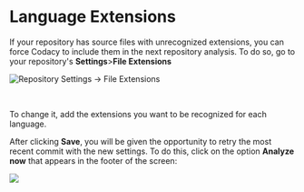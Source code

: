 # Language Extensions

If your repository has source files with unrecognized extensions, you
can force Codacy to include them in the next repository analysis. To do
so, go to your repository's **Settings**&gt;**File Extensions**

![<span class="wysiwyg-font-size-small wysiwyg-color-black60">Repository
Settings -&gt; File
Extensions</span>](https://support.codacy.com/hc/en-us/article_attachments/207541949/Screen_Shot_2016-10-14_at_12.00.47.png)

 

To change it, add the extensions you want to be recognized for each
language. 

After clicking **Save**, you will be given the opportunity to retry the
most recent commit with the new settings. To do this, click on the
option **Analyze now** that appears in the footer of the screen:

![](/images/Screen_Shot_2019-07-02_at_15.24.42.png)

 

 

 
